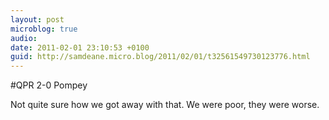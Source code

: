 ```yaml
---
layout: post
microblog: true
audio: 
date: 2011-02-01 23:10:53 +0100
guid: http://samdeane.micro.blog/2011/02/01/t32561549730123776.html
---
```

#QPR 2-0 Pompey

Not quite sure how we got away with that. We were poor, they were worse.
